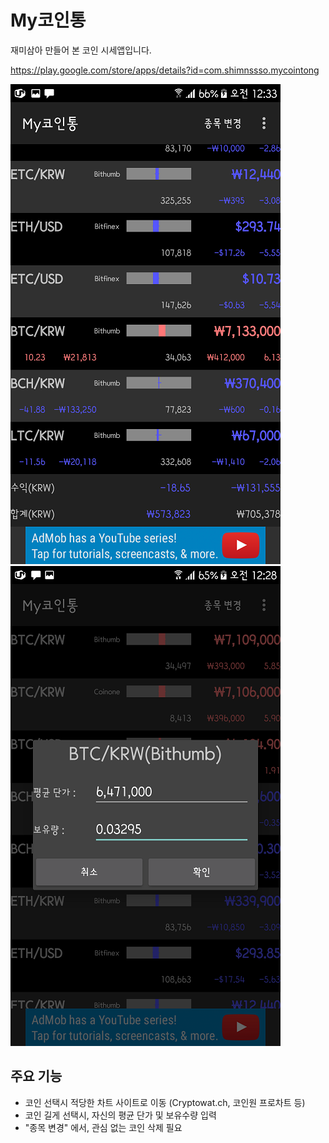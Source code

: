 # My코인통

재미삼아 만들어 본 코인 시세앱입니다.

<https://play.google.com/store/apps/details?id=com.shimnssso.mycointong>

![스크린샷](mycointong.png)
![코인추가](my_holding.png)

## 주요 기능
- 코인 선택시 적당한 차트 사이트로 이동 (Cryptowat.ch, 코인원 프로차트 등)
- 코인 길게 선택시, 자신의 평균 단가 및 보유수량 입력
- "종목 변경" 에서, 관심 없는 코인 삭제 필요
